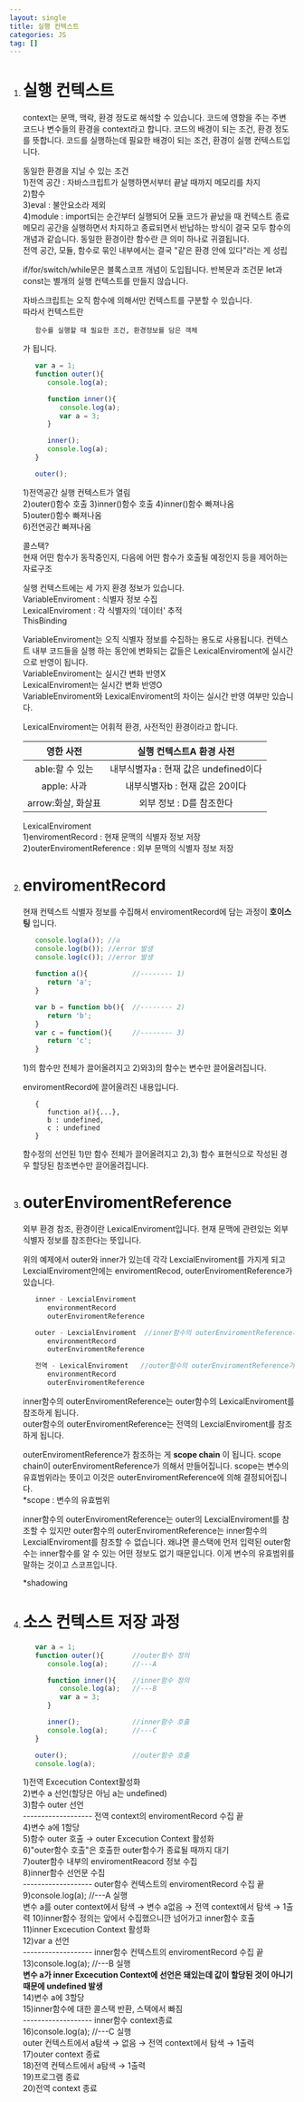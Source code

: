 ```yaml
---
layout: single
title: 실행 컨텍스트
categories: JS
tag: []
---
```

 
1. # 실행 컨텍스트
   context는 문맥, 맥락, 환경 정도로 해석할 수 있습니다. 코드에 영향을 주는 주변 코드나 변수들의 환경을 context라고 합니다. 코드의 배경이 되는 조건, 환경 정도를 뜻합니다. 코드를 실행하는데 필요한 배경이 되는 조건, 환경이 실행 컨텍스트입니다.   

   동일한 환경을 지닐 수 있는 조건   
   1)전역 공간 : 자바스크립트가 실행하면서부터 끝날 때까지 메모리를 차지   
   2)함수   
   3)eval : 불안요소라 제외   
   4)module : import되는 순간부터 실행되어 모듈 코드가 끝났을 때 컨텍스트 종료   
   메모리 공간을 실행하면서 차지하고 종료되면서 반납하는 방식이 결국 모두 함수의 개념과 같습니다. 동일한 환경이란 함수란 큰 의미 하나로 귀결됩니다.   
   전역 공간, 모듈, 함수로 묶인 내부에서는 결국 "같은 환경 안에 있다"라는 게 성립

   if/for/switch/while문은 
   블록스코프 개념이 도입됩니다. 반복문과 조건문 let과 const는 별개의 실행 컨텍스트를 만들지 않습니다.   

   자바스크립트는 오직 함수에 의해서만 컨텍스트를 구분할 수 있습니다.   
   따라서 컨텍스트란   
   ```
      함수를 실행할 때 필요한 조건, 환경정보를 담은 객체
   ```   
   가 됩니다.   

   ```js
      var a = 1;
      function outer(){
         console.log(a);

         function inner(){
            console.log(a);
            var a = 3;
         }

         inner();
         console.log(a);
      }

      outer();
   ```   
   1)전역공간 실행 컨텍스트가 열림   
   2)outer()함수 호출
   3)inner()함수 호출
   4)inner()함수 빠져나옴   
   5)outer()함수 빠져나옴   
   6)전연공간 빠져나옴   

   콜스택?   
   현재 어떤 함수가 동작중인지, 다음에 어떤 함수가 호출될 예정인지 등을 제어하는 자료구조   

   실행 컨텍스트에는 세 가지 환경 정보가 있습니다.   
   VariableEnviroment : 식별자 정보 수집    
   LexicalEnviroment : 각 식별자의 '데이터' 추적   
   ThisBinding   
    
   VariableEnviroment는 오직 식별자 정보를 수집하는 용도로 사용됩니다. 컨텍스트 내부 코드들을 실행 하는 동안에 변화되는 값들은 LexicalEnviroment에 실시간으로 반영이 됩니다.   
   VariableEnviroment는 실시간 변화 반영X   
   LexicalEnviroment는 실시간 변화 반영O  
   VariableEnviroment와 LexicalEnviroment의 차이는 실시간 반영 여부만 있습니다.   

   LexicalEnviroment는 어휘적 환경, 사전적인 환경이라고 합니다.   
   
   |    영한 사전     |         실행 컨텍스트A 환경 사전      |
   |:---------------:|:------------------------------------:|
   |  able:할 수 있는 | 내부식별자a : 현재 값은 undefined이다 |
   |  apple:  사과   |      내부식별자b : 현재 값은 20이다    |
   |arrow:화살, 화살표|         외부 정보 : D를 참조한다      | 

   LexicalEnviroment   
   1)enviromentRecord : 현재 문맥의 식별자 정보 저장   
   2)outerEnviromentReference : 외부 문맥의 식별자 정보 저장    

1. # enviromentRecord
   현재 컨텍스트 식별자 정보를 수집해서 enviromentRecord에 담는 과정이 __호이스팅__ 입니다.   

   ```js
      console.log(a()); //a
      console.log(b()); //error 발생
      console.log(c()); //error 발생
      
      function a(){           //-------- 1)
         return 'a';
      }

      var b = function bb(){  //-------- 2)
         return 'b';
      }
      var c = function(){     //-------- 3)
         return 'c';
      }
   ```   
   1)의 함수만 전체가 끌어올려지고 2)와3)의 함수는 변수만 끌어올려집니다.   

   enviromentRecord에 끌어올려진 내용입니다.   
   ```
      {
         function a(){...},
         b : undefined,
         c : undefined
      }
   ```   
   함수정의 선언된 1)만 함수 전체가 끌어올려지고 2),3) 함수 표현식으로 작성된 경우 할당된 참조변수만 끌어올려집니다.   



1. # outerEnviromentReference
   외부 환경 참조, 환경이란 LexicalEnviroment입니다. 현재 문맥에 관련있는 외부 식별자 정보를 참조한다는 뜻입니다.

   위의 예제에서 outer와 inner가 있는데 각각 LexcialEnviroment를 가지게 되고 LexcialEnviroment안에는 enviromentRecod, outerEnviromentReference가 있습니다.   
   ```cs   
      inner - LexcialEnviroment
         environmentRecord
         outerEnviromentReference

      outer - LexcialEnviroment  //inner함수의 outerEnviromentReference가 참조
         environmentRecord
         outerEnviromentReference

      전역 - LexicalEnviroment   //outer함수의 outerEnviromentReference가 참조
         environmentRecord
         outerEnviromentReference
   ```   
   inner함수의 outerEnviromentReference는 outer함수의 LexicalEnviroment를 참조하게 됩니다.   
   outer함수의 outerEnviromentReference는 전역의 LexcialEnviroment를 참조하게 됩니다.   

   outerEnviromentReference가 참조하는 게 __scope chain__ 이 됩니다. scope chain이 outerEnviromentReference가 의해서 만들어집니다. scope는 변수의 유효범위라는 뜻이고 이것은 outerEnviromentReference에 의해 결정되어집니다.      
   *scope : 변수의 유효범위   

   inner함수의 outerEnviromentReference는 outer의 LexcialEnviroment를 참조할 수 있지만 outer함수의 outerEnviromentReference는 inner함수의 LexcialEnviroment를 참조할 수 없습니다. 왜냐면 콜스택에 먼저 입력된 outer함수는 inner함수를 알 수 있는 어떤 정보도 없기 때문입니다. 이게 변수의 유효범위를 말하는 것이고 스코프입니다.   

   *shadowing   
   
1. # 소스 컨텍스트 저장 과정
   ```js
      var a = 1;
      function outer(){       //outer함수 정의
         console.log(a);      //---A

         function inner(){    //inner함수 정의
            console.log(a);   //---B
            var a = 3;
         }

         inner();             //inner함수 호출
         console.log(a);      //---C
      }

      outer();                //outer함수 호출
      console.log(a);   
   ```   
   1)전역 Excecution Context활성화    
   2)변수 a 선언(할당은 아님 a는 undefined)   
   3)함수 outer 선언   
   ------------------- 전역 context의 enviromentRecord 수집 끝   
   4)변수 a에 1할당   
   5)함수 outer 호출 → outer Excecution Context 활성화   
   6)"outer함수 호출"은 호출한 outer함수가 종료될 때까지 대기   
   7)outer함수 내부의 enviromentReacord 정보 수집   
   8)inner함수 선언문 수집   
   ------------------- outer함수 컨텍스트의 enviromentRecord 수집 끝   
   9)console.log(a); //---A 실행   
   변수 a를 outer context에서 탐색 → 변수 a없음 → 전역 context에서 탐색 → 1출력
   10)inner함수 정의는 앞에서 수집했으니깐 넘어가고 inner함수 호출   
   11)inner Excecution Context 활성화   
   12)var a 선언   
   ------------------- inner함수 컨텍스트의 enviromentRecord 수집 끝   
   13)console.log(a); //---B 실행   
   __변수 a가 inner Excecution Context에 선언은 돼있는데 값이 할당된 것이 아니기 때문에 undefined 발생__   
   14)변수 a에 3할당   
   15)inner함수에 대한 콜스택 반환, 스택에서 빠짐   
   ------------------- inner함수 context종료   
   16)console.log(a); //---C 실행   
   outer 컨텍스트에서 a탐색 → 없음 → 전역 context에서 탐색 → 1출력   
   17)outer context 종료   
   18)전역 컨텍스트에서 a탐색 → 1출력      
   19)프로그램 종료   
   20)전역 context 종료




